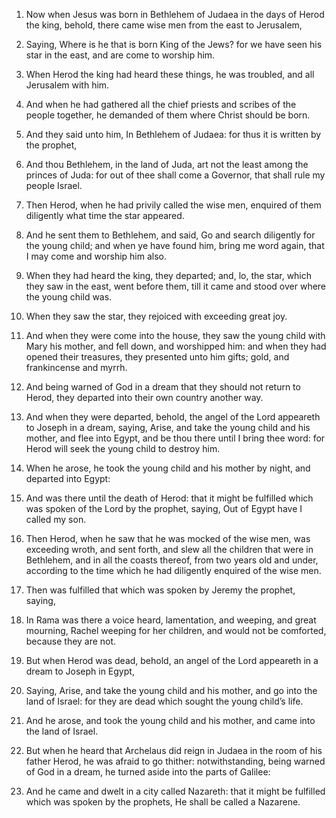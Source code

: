 1. Now when Jesus was born in Bethlehem of Judaea in the days of
Herod the king, behold, there came wise men from the east to
Jerusalem,

2. Saying, Where is he that is born King of the Jews? for
we have seen his star in the east, and are come to worship him.

3. When Herod the king had heard these things, he was troubled, and
all Jerusalem with him.

4. And when he had gathered all the chief priests and scribes of the
people together, he demanded of them where Christ should be born.

5. And they said unto him, In Bethlehem of Judaea: for thus it is
written by the prophet,

6. And thou Bethlehem, in the land of Juda,
art not the least among the princes of Juda: for out of thee shall
come a Governor, that shall rule my people Israel.

7. Then Herod, when he had privily called the wise men, enquired of
them diligently what time the star appeared.

8. And he sent them to Bethlehem, and said, Go and search diligently
for the young child; and when ye have found him, bring me word again,
that I may come and worship him also.

9. When they had heard the king, they departed; and, lo, the star,
which they saw in the east, went before them, till it came and stood
over where the young child was.

10. When they saw the star, they rejoiced with exceeding great joy.

11. And when they were come into the house, they saw the young child
with Mary his mother, and fell down, and worshipped him: and when they
had opened their treasures, they presented unto him gifts; gold, and
frankincense and myrrh.

12. And being warned of God in a dream that they should not return to
Herod, they departed into their own country another way.

13. And when they were departed, behold, the angel of the Lord
appeareth to Joseph in a dream, saying, Arise, and take the young
child and his mother, and flee into Egypt, and be thou there until I
bring thee word: for Herod will seek the young child to destroy him.

14. When he arose, he took the young child and his mother by night,
and departed into Egypt:

15. And was there until the death of Herod:
that it might be fulfilled which was spoken of the Lord by the
prophet, saying, Out of Egypt have I called my son.

16. Then Herod, when he saw that he was mocked of the wise men, was
exceeding wroth, and sent forth, and slew all the children that were
in Bethlehem, and in all the coasts thereof, from two years old and
under, according to the time which he had diligently enquired of the
wise men.

17. Then was fulfilled that which was spoken by Jeremy the prophet,
saying,

18. In Rama was there a voice heard, lamentation, and
weeping, and great mourning, Rachel weeping for her children, and
would not be comforted, because they are not.

19. But when Herod was dead, behold, an angel of the Lord appeareth
in a dream to Joseph in Egypt,

20. Saying, Arise, and take the young
child and his mother, and go into the land of Israel: for they are
dead which sought the young child’s life.

21. And he arose, and took the young child and his mother, and came
into the land of Israel.

22. But when he heard that Archelaus did reign in Judaea in the room
of his father Herod, he was afraid to go thither: notwithstanding,
being warned of God in a dream, he turned aside into the parts of
Galilee:

23. And he came and dwelt in a city called Nazareth: that it
might be fulfilled which was spoken by the prophets, He shall be
called a Nazarene.